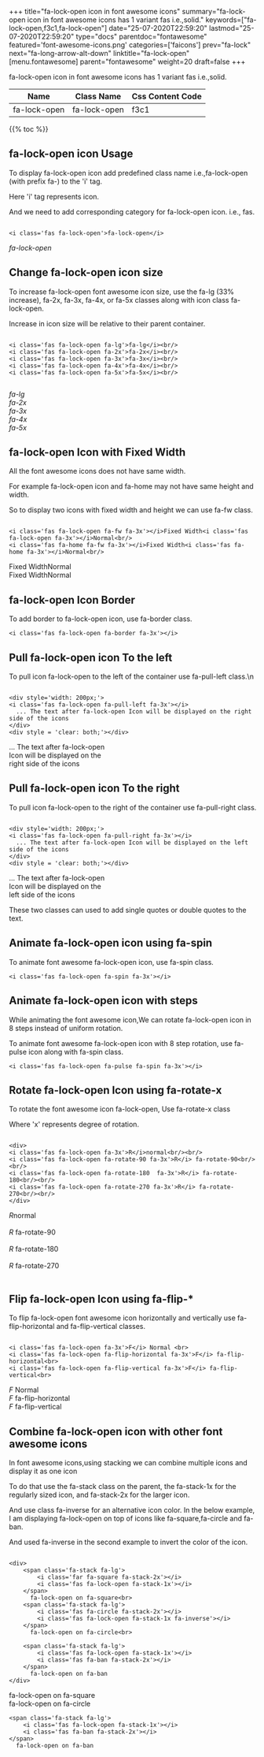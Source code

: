 +++
title="fa-lock-open icon in font awesome icons"
summary="fa-lock-open icon in font awesome icons has 1 variant fas i.e.,solid."
keywords=["fa-lock-open,f3c1,fa-lock-open"]
date="25-07-2020T22:59:20"
lastmod="25-07-2020T22:59:20"
type="docs"
parentdoc="fontawesome"
featured='font-awesome-icons.png'
categories=['faicons']
prev="fa-lock"
next="fa-long-arrow-alt-down"
linktitle="fa-lock-open"
[menu.fontawesome]
parent="fontawesome"
weight=20
draft=false
+++


fa-lock-open icon in font awesome icons has 1 variant fas i.e.,solid.

<div class='table-responsive'><table class='table'><thead><tr><th>Name</th><th>Class Name</th><th>Css Content Code</th></tr></thead><tbody><tr><td>fa-lock-open</td><td>fa-lock-open</td><td>f3c1</td></tr></tbody></table></div>


{{% toc %}}


## fa-lock-open icon Usage

To display fa-lock-open icon add predefined class name i.e.,fa-lock-open (with prefix fa-) to the 'i' tag.

Here 'i' tag represents icon.

And we need to add corresponding category for fa-lock-open icon. i.e., fas.


```

<i class='fas fa-lock-open'>fa-lock-open</i>
```

<i class='fas fa-lock-open'>fa-lock-open</i>




## Change fa-lock-open icon size
To increase fa-lock-open font awesome icon size, use the fa-lg (33% increase), fa-2x, fa-3x, fa-4x, or fa-5x classes along with icon class fa-lock-open.

Increase in icon size will be relative to their parent container. 

```

<i class='fas fa-lock-open fa-lg'>fa-lg</i><br/>
<i class='fas fa-lock-open fa-2x'>fa-2x</i><br/>
<i class='fas fa-lock-open fa-3x'>fa-3x</i><br/>
<i class='fas fa-lock-open fa-4x'>fa-4x</i><br/>
<i class='fas fa-lock-open fa-5x'>fa-5x</i><br/>
            
```

<i class='fas fa-lock-open fa-lg'>fa-lg</i><br/>
<i class='fas fa-lock-open fa-2x'>fa-2x</i><br/>
<i class='fas fa-lock-open fa-3x'>fa-3x</i><br/>
<i class='fas fa-lock-open fa-4x'>fa-4x</i><br/>
<i class='fas fa-lock-open fa-5x'>fa-5x</i><br/>
            



## fa-lock-open Icon with Fixed Width 

All the font awesome icons does not have same width.

For example fa-lock-open icon and fa-home may not have same height and width.

So to display two icons with fixed width and height we can use fa-fw class.


```

<i class='fas fa-lock-open fa-fw fa-3x'></i>Fixed Width<i class='fas fa-lock-open fa-3x'></i>Normal<br/>
<i class='fas fa-home fa-fw fa-3x'></i>Fixed Width<i class='fas fa-home fa-3x'></i>Normal<br/>
```

<i class='fas fa-lock-open fa-fw fa-3x'></i>Fixed Width<i class='fas fa-lock-open fa-3x'></i>Normal<br/>
<i class='fas fa-home fa-fw fa-3x'></i>Fixed Width<i class='fas fa-home fa-3x'></i>Normal<br/>



## fa-lock-open Icon Border 

To add border to fa-lock-open icon, use fa-border class.


```
<i class='fas fa-lock-open fa-border fa-3x'></i>

```
<i class='fas fa-lock-open fa-border fa-3x'></i>





## Pull fa-lock-open icon To the left

To pull icon fa-lock-open to the left of the container use fa-pull-left class.\n

```

<div style='width: 200px;'>
<i class='fas fa-lock-open fa-pull-left fa-3x'></i>
  ... The text after fa-lock-open Icon will be displayed on the right side of the icons
</div>
<div style = 'clear: both;'></div>
```

<div style='width: 200px;'>
<i class='fas fa-lock-open fa-pull-left fa-3x'></i>
  ... The text after fa-lock-open Icon will be displayed on the right side of the icons
</div>
<div style = 'clear: both;'></div>




## Pull fa-lock-open icon To the right
To pull icon fa-lock-open to the right of the container use fa-pull-right class.

```

<div style='width: 200px;'>
<i class='fas fa-lock-open fa-pull-right fa-3x'></i>
  ... The text after fa-lock-open Icon will be displayed on the left side of the icons
</div>
<div style = 'clear: both;'></div>
```

<div style='width: 200px;'>
<i class='fas fa-lock-open fa-pull-right fa-3x'></i>
  ... The text after fa-lock-open Icon will be displayed on the left side of the icons
</div>
<div style = 'clear: both;'></div>

These two classes can used to add single quotes or double quotes to the text.


## Animate fa-lock-open icon using fa-spin
To animate font awesome fa-lock-open icon, use fa-spin class.

```
<i class='fas fa-lock-open fa-spin fa-3x'></i>
```
<i class='fas fa-lock-open fa-spin fa-3x'></i>




## Animate fa-lock-open icon with steps
While animating the font awesome icon,We can rotate fa-lock-open icon in 8 steps instead of uniform rotation.

To animate font awesome fa-lock-open icon with 8 step rotation, use fa-pulse icon along with fa-spin class.


```
<i class='fas fa-lock-open fa-pulse fa-spin fa-3x'></i>

```
<i class='fas fa-lock-open fa-pulse fa-spin fa-3x'></i>





## Rotate fa-lock-open Icon using fa-rotate-x
To rotate the font awesome icon fa-lock-open, Use fa-rotate-x class

Where 'x' represents degree of rotation.


```

<div>
<i class='fas fa-lock-open fa-3x'>R</i>normal<br/><br/>
<i class='fas fa-lock-open fa-rotate-90 fa-3x'>R</i> fa-rotate-90<br/><br/> 
<i class='fas fa-lock-open fa-rotate-180  fa-3x'>R</i> fa-rotate-180<br/><br/> 
<i class='fas fa-lock-open fa-rotate-270 fa-3x'>R</i> fa-rotate-270<br/><br/>
</div>
```

<div>
<i class='fas fa-lock-open fa-3x'>R</i>normal<br/><br/>
<i class='fas fa-lock-open fa-rotate-90 fa-3x'>R</i> fa-rotate-90<br/><br/> 
<i class='fas fa-lock-open fa-rotate-180  fa-3x'>R</i> fa-rotate-180<br/><br/> 
<i class='fas fa-lock-open fa-rotate-270 fa-3x'>R</i> fa-rotate-270<br/><br/>
</div>




## Flip fa-lock-open Icon using fa-flip-*
To flip fa-lock-open font awesome icon horizontally and vertically use fa-flip-horizontal and fa-flip-vertical classes. 

```

<i class='fas fa-lock-open fa-3x'>F</i> Normal <br>
<i class='fas fa-lock-open fa-flip-horizontal fa-3x'>F</i> fa-flip-horizontal<br>
<i class='fas fa-lock-open fa-flip-vertical fa-3x'>F</i> fa-flip-vertical<br>
```

<i class='fas fa-lock-open fa-3x'>F</i> Normal <br>
<i class='fas fa-lock-open fa-flip-horizontal fa-3x'>F</i> fa-flip-horizontal<br>
<i class='fas fa-lock-open fa-flip-vertical fa-3x'>F</i> fa-flip-vertical<br>




## Combine fa-lock-open icon with other font awesome icons
In font awesome icons,using stacking we can combine multiple icons and display it as one icon 

To do that use the fa-stack class on the parent, the fa-stack-1x for the regularly sized icon, and fa-stack-2x for the larger icon.

And use class fa-inverse for an alternative icon color. 
In the below example, I am displaying fa-lock-open on top of icons like fa-square,fa-circle and fa-ban.

And used fa-inverse in the second example to invert the color of the icon.

```

<div>
    <span class='fa-stack fa-lg'>
        <i class='far fa-square fa-stack-2x'></i>
        <i class='fas fa-lock-open fa-stack-1x'></i>
    </span>
      fa-lock-open on fa-square<br>
    <span class='fa-stack fa-lg'>
        <i class='fas fa-circle fa-stack-2x'></i>
        <i class='fas fa-lock-open fa-stack-1x fa-inverse'></i>
    </span>
      fa-lock-open on fa-circle<br>

    <span class='fa-stack fa-lg'>
        <i class='fas fa-lock-open fa-stack-1x'></i>
        <i class='fas fa-ban fa-stack-2x'></i>
    </span>
      fa-lock-open on fa-ban
</div>
```

<div>
    <span class='fa-stack fa-lg'>
        <i class='far fa-square fa-stack-2x'></i>
        <i class='fas fa-lock-open fa-stack-1x'></i>
    </span>
      fa-lock-open on fa-square<br>
    <span class='fa-stack fa-lg'>
        <i class='fas fa-circle fa-stack-2x'></i>
        <i class='fas fa-lock-open fa-stack-1x fa-inverse'></i>
    </span>
      fa-lock-open on fa-circle<br>

    <span class='fa-stack fa-lg'>
        <i class='fas fa-lock-open fa-stack-1x'></i>
        <i class='fas fa-ban fa-stack-2x'></i>
    </span>
      fa-lock-open on fa-ban
</div>






